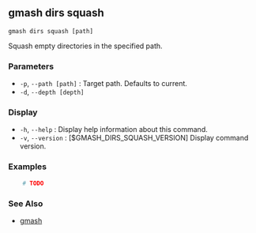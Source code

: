 ## gmash dirs squash
`gmash dirs squash [path]`

Squash empty directories in the specified path.

### Parameters
- `-p`, `--path [path]` 
    : Target path. Defaults to current.
- `-d`, `--depth [depth]`
    
### Display
- `-h`, `--help` 
    : Display help information about this command.
- `-v`, `--version`
    : [$GMASH_DIRS_SQUASH_VERSION] Display command version.

### Examples
``` bash
    # TODO
```

### See Also
- [gmash](gmash.html)
